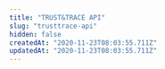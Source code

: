 ```yaml
---
title: "TRUST&TRACE API"
slug: "trusttrace-api"
hidden: false
createdAt: "2020-11-23T08:03:55.711Z"
updatedAt: "2020-11-23T08:03:55.711Z"
---
```

